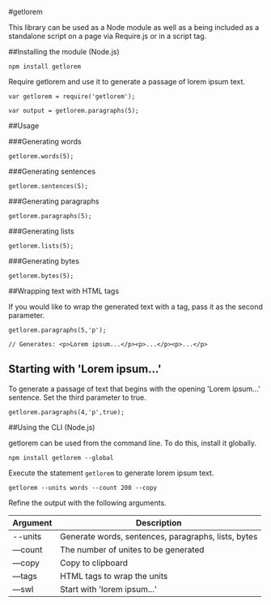 #getlorem

This library can be used as a Node module as well as a being included as a standalone script on a page via Require.js or in a script tag.



##Installing the module (Node.js)

```
npm install getlorem
```

Require getlorem and use it to generate a passage of lorem ipsum text.

```
var getlorem = require('getlorem');

var output = getlorem.paragraphs(5);
```



##Usage

###Generating words

```
getlorem.words(5);
```

###Generating sentences

```
getlorem.sentences(5);
```

###Generating paragraphs

```
getlorem.paragraphs(5);
```

###Generating lists

```
getlorem.lists(5);
```

###Generating bytes

```
getlorem.bytes(5);
```



##Wrapping text with HTML tags

If you would like to wrap the generated text with a tag, pass it as the second parameter.

```
getlorem.paragraphs(5,'p');

// Generates: <p>Lorem ipsum...</p><p>...</p><p>...</p>
```



## Starting with 'Lorem ipsum...'

To generate a passage of text that begins with the opening 'Lorem ipsum…' sentence. Set the third parameter to true.

```
getlorem.paragraphs(4,'p',true);
```



##Using the CLI (Node.js)

getlorem can be used from the command line. To do this, install it globally.

```
npm install getlorem --global
```

Execute the statement `getlorem` to generate lorem ipsum  text.

```
getlorem --units words --count 200 --copy
```

Refine the output with the following arguments.

| Argument | Description                              |
| -------- | ---------------------------------------- |
| --units  | Generate words, sentences, paragraphs, lists, bytes |
| —count   | The number of unites to be generated     |
| —copy    | Copy to clipboard                        |
| —tags    | HTML tags to wrap the units              |
| —swl     | Start with 'lorem ipsum...'              |

